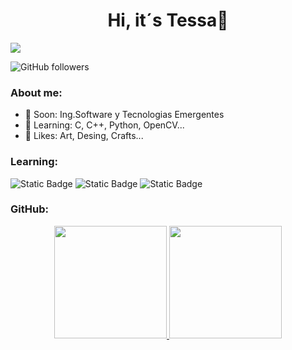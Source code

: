 <div align="center">
<h1 align="center">Hi, it´s Tessa🌸</h1>
</div>
<img src="https://i.imgur.com/3ZoPhqP.png">

![GitHub followers](https://img.shields.io/github/followers/tessarivas?label=FOLLOWERS&style=for-the-badge&logo=github&logoColor=B92DFF&labelColor=black&color=D98CFF)

### About me:
- 💋 Soon: Ing.Software y Tecnologias Emergentes
- 💌 Learning: C, C++, Python, OpenCV...
- 🎨 Likes: Art, Desing, Crafts...

### Learning:
![Static Badge](https://img.shields.io/badge/C-white?style=for-the-badge&logo=c&logoColor=white&labelColor=FF00AA)
![Static Badge](https://img.shields.io/badge/C%2B%2B-white?style=for-the-badge&logo=c%2B%2B&logoColor=white&labelColor=AA00FF)
![Static Badge](https://img.shields.io/badge/PYTHON-white?style=for-the-badge&logo=python&logoColor=white&labelColor=0036FF)

### GitHub:

<p align="center">
<a href="https://github.com/tessarivas">
  <img height="180em" src="https://github-readme-stats-eight-theta.vercel.app/api?username=tessarivas&show_icons=true&theme=algolia&include_all_commits=true&count_private=true"/>
  <img height="180em" src="https://github-readme-stats-eight-theta.vercel.app/api/top-langs/?username=tessarivas&layout=compact&langs_count=8&theme=algolia"/>
</a>
</p>
